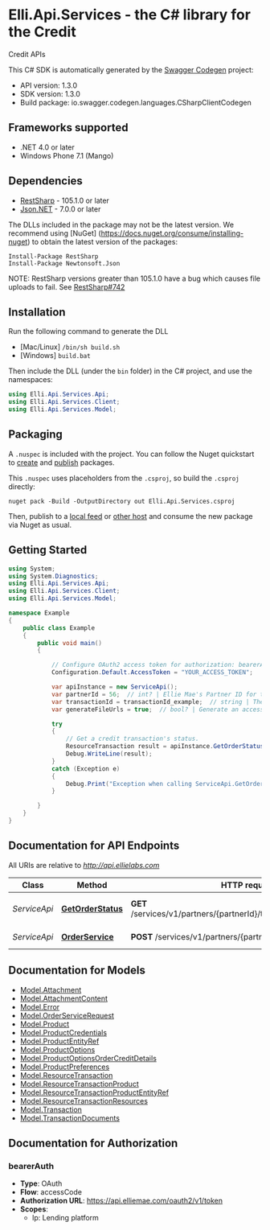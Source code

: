 # Elli.Api.Services - the C# library for the Credit

Credit APIs

This C# SDK is automatically generated by the [Swagger Codegen](https://github.com/swagger-api/swagger-codegen) project:

- API version: 1.3.0
- SDK version: 1.3.0
- Build package: io.swagger.codegen.languages.CSharpClientCodegen

<a name="frameworks-supported"></a>
## Frameworks supported
- .NET 4.0 or later
- Windows Phone 7.1 (Mango)

<a name="dependencies"></a>
## Dependencies
- [RestSharp](https://www.nuget.org/packages/RestSharp) - 105.1.0 or later
- [Json.NET](https://www.nuget.org/packages/Newtonsoft.Json/) - 7.0.0 or later

The DLLs included in the package may not be the latest version. We recommend using [NuGet] (https://docs.nuget.org/consume/installing-nuget) to obtain the latest version of the packages:
```
Install-Package RestSharp
Install-Package Newtonsoft.Json
```

NOTE: RestSharp versions greater than 105.1.0 have a bug which causes file uploads to fail. See [RestSharp#742](https://github.com/restsharp/RestSharp/issues/742)

<a name="installation"></a>
## Installation
Run the following command to generate the DLL
- [Mac/Linux] `/bin/sh build.sh`
- [Windows] `build.bat`

Then include the DLL (under the `bin` folder) in the C# project, and use the namespaces:
```csharp
using Elli.Api.Services.Api;
using Elli.Api.Services.Client;
using Elli.Api.Services.Model;
```
<a name="packaging"></a>
## Packaging

A `.nuspec` is included with the project. You can follow the Nuget quickstart to [create](https://docs.microsoft.com/en-us/nuget/quickstart/create-and-publish-a-package#create-the-package) and [publish](https://docs.microsoft.com/en-us/nuget/quickstart/create-and-publish-a-package#publish-the-package) packages.

This `.nuspec` uses placeholders from the `.csproj`, so build the `.csproj` directly:

```
nuget pack -Build -OutputDirectory out Elli.Api.Services.csproj
```

Then, publish to a [local feed](https://docs.microsoft.com/en-us/nuget/hosting-packages/local-feeds) or [other host](https://docs.microsoft.com/en-us/nuget/hosting-packages/overview) and consume the new package via Nuget as usual.

<a name="getting-started"></a>
## Getting Started

```csharp
using System;
using System.Diagnostics;
using Elli.Api.Services.Api;
using Elli.Api.Services.Client;
using Elli.Api.Services.Model;

namespace Example
{
    public class Example
    {
        public void main()
        {

            // Configure OAuth2 access token for authorization: bearerAuth
            Configuration.Default.AccessToken = "YOUR_ACCESS_TOKEN";

            var apiInstance = new ServiceApi();
            var partnerId = 56;  // int? | Ellie Mae's Partner ID for the service provider. Partner IDs are listed on the Credit Partners and Samples page.
            var transactionId = transactionId_example;  // string | The unique identifier of the transaction provided in the response header when the order was submitted.
            var generateFileUrls = true;  // bool? | Generate an accessible URL and populate the URL key for each of the resources returned by the Partner as a part of their service response. <br></br> <b>Note:</b> The URL's generated are temporarily accessible - time to expiration is 300 seconds (5 minutes). (optional) 

            try
            {
                // Get a credit transaction's status.
                ResourceTransaction result = apiInstance.GetOrderStatus(partnerId, transactionId, generateFileUrls);
                Debug.WriteLine(result);
            }
            catch (Exception e)
            {
                Debug.Print("Exception when calling ServiceApi.GetOrderStatus: " + e.Message );
            }

        }
    }
}
```

<a name="documentation-for-api-endpoints"></a>
## Documentation for API Endpoints

All URIs are relative to *http://api.ellielabs.com*

Class | Method | HTTP request | Description
------------ | ------------- | ------------- | -------------
*ServiceApi* | [**GetOrderStatus**](docs/ServiceApi.md#getorderstatus) | **GET** /services/v1/partners/{partnerId}/transactions/{transactionId} | Get a credit transaction's status.
*ServiceApi* | [**OrderService**](docs/ServiceApi.md#orderservice) | **POST** /services/v1/partners/{partnerId}/transactions | Order Service.


<a name="documentation-for-models"></a>
## Documentation for Models

 - [Model.Attachment](docs/Attachment.md)
 - [Model.AttachmentContent](docs/AttachmentContent.md)
 - [Model.Error](docs/Error.md)
 - [Model.OrderServiceRequest](docs/OrderServiceRequest.md)
 - [Model.Product](docs/Product.md)
 - [Model.ProductCredentials](docs/ProductCredentials.md)
 - [Model.ProductEntityRef](docs/ProductEntityRef.md)
 - [Model.ProductOptions](docs/ProductOptions.md)
 - [Model.ProductOptionsOrderCreditDetails](docs/ProductOptionsOrderCreditDetails.md)
 - [Model.ProductPreferences](docs/ProductPreferences.md)
 - [Model.ResourceTransaction](docs/ResourceTransaction.md)
 - [Model.ResourceTransactionProduct](docs/ResourceTransactionProduct.md)
 - [Model.ResourceTransactionProductEntityRef](docs/ResourceTransactionProductEntityRef.md)
 - [Model.ResourceTransactionResources](docs/ResourceTransactionResources.md)
 - [Model.Transaction](docs/Transaction.md)
 - [Model.TransactionDocuments](docs/TransactionDocuments.md)


<a name="documentation-for-authorization"></a>
## Documentation for Authorization

<a name="bearerAuth"></a>
### bearerAuth

- **Type**: OAuth
- **Flow**: accessCode
- **Authorization URL**: https://api.elliemae.com/oauth2/v1/token
- **Scopes**: 
  - lp: Lending platform

